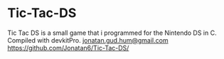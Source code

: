 # Tic-Tac-DS
Tic Tac DS is a small game that i programmed for the Nintendo DS in C. Compiled with devkitPro.
jonatan.gud.hum@gmail.com https://github.com/Jonatan6/Tic-Tac-DS/
